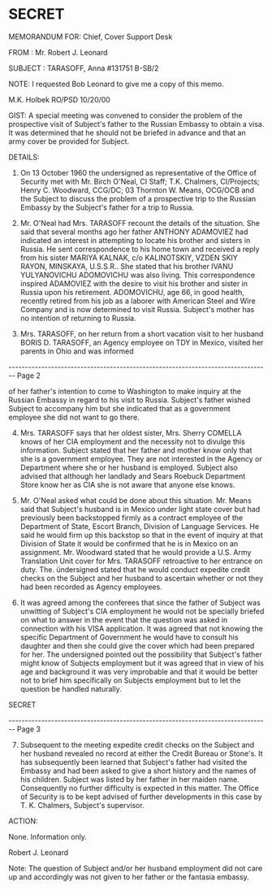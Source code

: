 # SECRET

MEMORANDUM FOR: Chief, Cover Support Desk

FROM : Mr. Robert J. Leonard

SUBJECT : TARASOFF, Anna
#131751 B-SB/2

NOTE:
I requested Bob Leonard to give me a copy of this memo.

M.K. Holbek
RO/PSD
10/20/00



GIST:
A special meeting was convened to consider the problem of the prospective visit of Subject's father to the Russian Embassy to obtain a visa. It was determined that he should not be briefed in advance and that an army cover be provided for Subject.

DETAILS:

1.  On 13 October 1960 the undersigned as representative of the Office of Security met with Mr. Birch O'Neal, CI Staff; T.K. Chalmers, CI/Projects; Henry C. Woodward, CCG/DC; 03 Thornton W. Means, OCG/OCB and the Subject to discuss the problem of a prospective trip to the Russian Embassy by the Subject's father for a trip to Russia.

2.  Mr. O'Neal had Mrs. TARASOFF recount the details of the situation. She said that several months ago her father ANTHONY ADAMOVIEZ had indicated an interest in attempting to locate his brother and sisters in Russia. He sent correspondence to his home town and received a reply from his sister MARIYA KALNAK, c/o KALINOTSKIY, VZDEN SKIY RAYON, MINSKAYA, U.S.S.R.. She stated that his brother IVANU YULYANOVICHU ADOMOVICHU was also living. This correspondence inspired ADAMOVIEZ with the desire to visit his brother and sister in Russia upon his retirement. ADOMOVICHU, age 66, in good health, recently retired from his job as a laborer with American Steel and Wire Company and is now determined to visit Russia. Subject's mother has no intention of returning to Russia.

3. Mrs. TARASOFF, on her return from a short vacation visit to her husband BORIS D. TARASOFF, an Agency employee on TDY in Mexico, visited her parents in Ohio and was informed


-------------------------------------------------------------------------------- Page 2

of her father's intention to come to Washington to make
inquiry at the Russian Embassy in regard to his visit to
Russia. Subject's father wished Subject to accompany him
but she indicated that as a government employee she did
not want to go there.

4. Mrs. TARASOFF says that her oldest sister, Mrs.
   Sherry COMELLA knows of her CIA employment and the necessity
   not to divulge this information. Subject stated that her
   father and mother know only that she is a government employee.
   They are not interested in the Agency or Department where
   she or her husband is employed. Subject also advised that
   although her landlady and Sears Roebuck Department Store know
   her as CIA she is not aware that anyone else knows.

5. Mr. O'Neal asked what could be done about this
   situation. Mr. Means said that Subject's husband is in
   Mexico under light state cover but had previously been
   backstopped firmly as a contract employee of the Department
   of State, Escort Branch, Division of Language Services. He
   said he would firm up this backstop so that in the event of
   inquiry at that Division of State it would be confirmed that
   he is in Mexico on an assignment. Mr. Woodward stated that
   he would provide a U.S. Army Translation Unit cover for
   Mrs. TARASOFF retroactive to her entrance on duty. The.
   ündersigned stated that he would conduct expedite credit
   checks on the Subject and her husband to ascertain whether or
   not they had been recorded as Agency employees.

6. It was agreed among the conferees that since the
   father of Subject was unwitting of Subject's CIA employment
   he would not be specially briefed on what to answer in the
   event that the question was asked in connection with his
   VISA application. It was agreed that not knowing the specific
   Department of Government he would have to consult his daughter
   and then she could give the cover which had been prepared for
   her. The undersigned pointed out the possibility that Subject's
   father might know of Subjects employment but it was agreed
   that in view of his age and background it was very improbable
   and that it would be better not to brief him specifically
   on Subjects employment but to let the question be handled
   naturally.

SECRET


-------------------------------------------------------------------------------- Page 3

7. Subsequent to the meeting expedite credit checks on the Subject and her husband revealed no record at either the Credit Bureau or Stone's. It has subsequently been learned that Subject's father had visited the Embassy and had been asked to give a short history and the names of his children. Subject was listed by her father in her maiden name. Consequently no further difficulty is expected in this matter. The Office of Security is to be kept advised of further developments in this case by T. K. Chalmers, Subject's supervisor.

ACTION:

None. Information only.

Robert J. Leonard

Note: The question of Subject and/or her husband employment did not care up and accordingly was not given to her father or the fantasia embassy.
